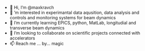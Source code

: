 - 👋 Hi, I’m @maxkravch
- 👀 ’m interested in experimantal data aqusition, data analysis and controls and monitoring systems for beam dynamics
- 🌱 I’m currently learning EPICS, python, MatLab, longitudial and transverse beam dynamics
- 💞️ I’m looking to collaborate on scientific projects connected with accelerators
- 📫 Reach me ... by... magic

<!---
maxkravch/maxkravch is a ✨ special ✨ repository because its `README.md` (this file) appears on your GitHub profile.
You can click the Preview link to take a look at your changes.
--->
